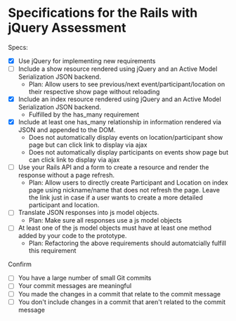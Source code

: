 # Specifications for the Rails with jQuery Assessment

Specs:
- [x] Use jQuery for implementing new requirements
- [ ] Include a show resource rendered using jQuery and an Active Model Serialization JSON backend.
  + Plan: Allow users to see previous/next event/participant/location on their respective show page without reloading
- [X] Include an index resource rendered using jQuery and an Active Model Serialization JSON backend.
  + Fulfilled by the has_many requirement
- [X] Include at least one has_many relationship in information rendered via JSON and appended to the DOM.
  + Does not automatically display events on location/participant show page but can click link to display via ajax
  + Does not automatically display participants on events show page but can click link to display via ajax
- [ ] Use your Rails API and a form to create a resource and render the response without a page refresh.
  + Plan: Allow users to directly create Participant and Location on index page using nickname/name that does not refresh the page.  Leave the link just in case if a user wants to create a more detailed participant and location.  
- [ ] Translate JSON responses into js model objects.
  + Plan: Make sure all responses use a js model objects
- [ ] At least one of the js model objects must have at least one method added by your code to the prototype.
  + Plan: Refactoring the above requirements should automatcially fulfill this requirement

Confirm
- [ ] You have a large number of small Git commits
- [ ] Your commit messages are meaningful
- [ ] You made the changes in a commit that relate to the commit message
- [ ] You don't include changes in a commit that aren't related to the commit message
